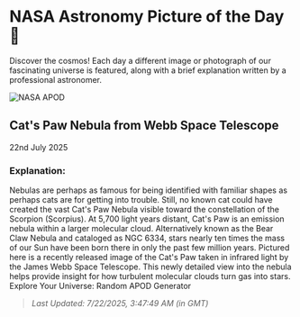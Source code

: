 
  # NASA Astronomy Picture of the Day 🌌

  Discover the cosmos! Each day a different image or photograph of our fascinating universe is featured, along with a brief explanation written by a professional astronomer.

![NASA APOD](https://apod.nasa.gov/apod/image/2507/CatsPaw_Webb_1822.jpg)

## Cat's Paw Nebula from Webb Space Telescope

22nd July 2025

### Explanation: 

Nebulas are perhaps as famous for being identified with familiar shapes as perhaps cats are for getting into trouble.  Still, no known cat could have created the vast Cat's Paw Nebula visible toward the constellation of the Scorpion  (Scorpius).  At 5,700 light years distant, Cat's Paw is an emission nebula within a larger molecular cloud.  Alternatively known as the Bear Claw Nebula and cataloged as NGC 6334, stars nearly ten times the mass of our Sun have been born there in only the past few million years. Pictured here is a recently released image of the Cat's Paw taken in infrared light by the James Webb Space Telescope.  This newly detailed view into the nebula helps provide insight for how turbulent molecular clouds turn gas into stars.    Explore Your Universe: Random APOD Generator

> _Last Updated: 7/22/2025, 3:47:49 AM (in GMT)_
